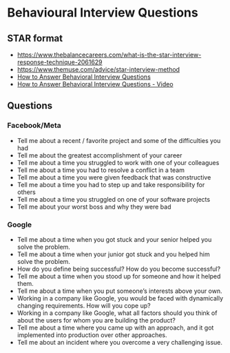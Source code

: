 # Behavioural Interview Questions

## STAR format

- https://www.thebalancecareers.com/what-is-the-star-interview-response-technique-2061629
- https://www.themuse.com/advice/star-interview-method
- [How to Answer Behavioral Interview Questions](https://www.thebalancecareers.com/how-to-answer-behavioral-interview-questions-2059622)
- [How to Answer Behavioral Interview Questions - Video](https://youtu.be/RFqO4cZfp80)

## Questions

### Facebook/Meta

- Tell me about a recent / favorite project and some of the difficulties you had
- Tell me about the greatest accomplishment of your career
- Tell me about a time you struggled to work with one of your colleagues
- Tell me about a time you had to resolve a conflict in a team
- Tell me about a time you were given feedback that was constructive
- Tell me about a time you had to step up and take responsibility for others
- Tell me about a time you struggled on one of your software projects
- Tell me about your worst boss and why they were bad

### Google

- Tell me about a time when you got stuck and your senior helped you solve the problem.
- Tell me about a time when your junior got stuck and you helped him solve the problem.
- How do you define being successful? How do you become successful?
- Tell me about a time when you stood up for someone and how it helped them.
- Tell me about a time when you put someone’s interests above your own.
- Working in a company like Google, you would be faced with dynamically changing requirements. How will you cope up?
- Working in a company like Google, what all factors should you think of about the users for whom you are building the product?
- Tell me about a time where you came up with an approach, and it got implemented into production over other approaches.
- Tell me about an incident where you overcome a very challenging issue.


